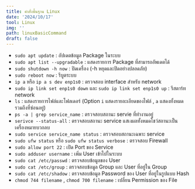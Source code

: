 ```yaml
---
title: คำสั่งพื้นฐาน Linux
date: '2024/10/17'
tool: Linux
img: ''
path: linuxBasicCommand
draft: false
---
```


- `sudo apt update` :  อัปเดตข้อมูล Package ในระบบ
- `sudo apt list --upgradable` : แสดงรายการ Package ที่สามารถอัพเดตได้
- `sudo shutdown -h now` : ปิดเครื่อง (-h หยุดและปิดอย่างปลอดภัย)
- `sudo reboot now` : รีบูตระบบ
- `ip a` หรือ `ip a s dev enp1s0` : ตรวจสอบ interface สำหรับ network
- `sudo ip link set enp1s0 down` และ `sudo ip link set enp1s0 up` : รีสตาร์ท network
- `ls` : แสดงรายการไฟล์และโฟลเดอร์ (Option `i` แสดงรายละเอียดของไฟล์ , `a` แสดงทั้งหมดรวมถึงที่ซ่อนอยู่)
- `ps -a | grep service_name` : ตรวจสอบสถานะ servie ที่ทำงานอยู่
- `serivce --status-all` : ตรวจสอบสถานะ service แสเงผลทั้งหมดโชว์สถานะเป็นเครื่องหมายบวกลบ
- `sudo service service_name status` : ตรวจสอบสถานะเฉพาะ service
- `sudo ufw status` หรือ `sudo ufw status verbose` : ตรวจสอบ Firewall
- `sudo allow port 22` : เปิด Port ของ Service
- `sudo adduser username` : เพิ่ม User เข้าไปในระบบ
- `sudo cat /etc/passwd` : ตรวจสอบข้อมูลของ User
- `sudo cat /etc/group` : ตรวจสอบข้อมูล Group และ User ที่อยู่ใน Group
- `sudo cat /etc/shadow` : ตรวจสอบข้อมูล Password ของ User ที่อยู่ในรูปแบบ Hash
- `chmod 744 filename` , `chmod 700 filename` : เปลี่ยน Permission ของ File
